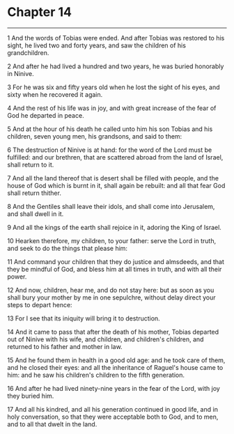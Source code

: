 # Chapter 14

***

1 And the words of Tobias were ended. And after Tobias was restored to his sight, he lived two and forty years, and saw the children of his grandchildren.

2 And after he had lived a hundred and two years, he was buried honorably in Ninive.

3 For he was six and fifty years old when he lost the sight of his eyes, and sixty when he recovered it again.

4 And the rest of his life was in joy, and with great increase of the fear of God he departed in peace.

5 And at the hour of his death he called unto him his son Tobias and his children, seven young men, his grandsons, and said to them:

6 The destruction of Ninive is at hand: for the word of the Lord must be fulfilled: and our brethren, that are scattered abroad from the land of Israel, shall return to it.

7 And all the land thereof that is desert shall be filled with people, and the house of God which is burnt in it, shall again be rebuilt: and all that fear God shall return thither.

8 And the Gentiles shall leave their idols, and shall come into Jerusalem, and shall dwell in it.

9 And all the kings of the earth shall rejoice in it, adoring the King of Israel.

10 Hearken therefore, my children, to your father: serve the Lord in truth, and seek to do the things that please him:

11 And command your children that they do justice and almsdeeds, and that they be mindful of God, and bless him at all times in truth, and with all their power.

12 And now, children, hear me, and do not stay here: but as soon as you shall bury your mother by me in one sepulchre, without delay direct your steps to depart hence:

13 For I see that its iniquity will bring it to destruction.

14 And it came to pass that after the death of his mother, Tobias departed out of Ninive with his wife, and children, and children's children, and returned to his father and mother in law.

15 And he found them in health in a good old age: and he took care of them, and he closed their eyes: and all the inheritance of Raguel's house came to him: and he saw his children's children to the fifth generation.

16 And after he had lived ninety-nine years in the fear of the Lord, with joy they buried him.

17 And all his kindred, and all his generation continued in good life, and in holy conversation, so that they were acceptable both to God, and to men, and to all that dwelt in the land.

